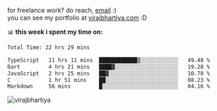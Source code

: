 for freelance work? do reach, [email](mailto:vlbhartiya@gmail.com) :)<br/>
you can see my portfolio at [virajbhartiya.com](https://virajbhartiya.com) :D

📊 **this week i spent my time on:**

<!--START_SECTION:waka-->

```txt
Total Time: 22 hrs 29 mins

TypeScript   11 hrs 11 mins  ████████████▒░░░░░░░░░░░░   49.48 %
Dart         4 hrs 21 mins   ████▓░░░░░░░░░░░░░░░░░░░░   19.28 %
JavaScript   2 hrs 25 mins   ██▓░░░░░░░░░░░░░░░░░░░░░░   10.70 %
C            1 hr 51 mins    ██░░░░░░░░░░░░░░░░░░░░░░░   08.23 %
Markdown     56 mins         █░░░░░░░░░░░░░░░░░░░░░░░░   04.16 %
```

<!--END_SECTION:waka-->

<p align="left"> <img src="https://komarev.com/ghpvc/?username=virajbhartiya&color=blue" alt="virajbhartiya" /> </p>
